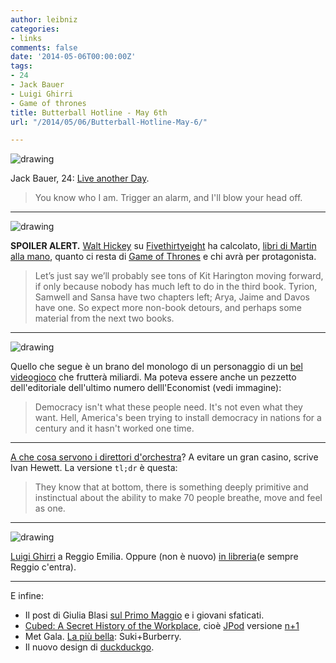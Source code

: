 ```yaml
---
author: leibniz
categories:
- links
comments: false
date: '2014-05-06T00:00:00Z'
tags:
- 24
- Jack Bauer
- Luigi Ghirri
- Game of thrones
title: Butterball Hotline - May 6th
url: "/2014/05/06/Butterball-Hotline-May-6/"

---
```

![drawing](http://leibniz.me/images/vault/youknow.png)

Jack Bauer, 24: [Live another Day](https://en.wikipedia.org/wiki/24:_Live_Another_Day).

>You know who I am. Trigger an alarm, and I'll blow your head off.

***


![drawing](https://i.chzbgr.com/maxW500/6508800256/h5F8BE846/)

**SPOILER ALERT.** [Walt Hickey](https://twitter.com/WaltHickey) su [Fivethirtyeight](http://fivethirtyeight.com/datalab/hbo-game-of-thrones-book-characters/) ha calcolato, [libri di Martin alla mano](https://it.wikipedia.org/wiki/Cronache_del_ghiaccio_e_del_fuoco), quanto ci resta di [Game of Thrones](http://goo.gl/yM2OAW) e chi avrà per protagonista.

>Let’s just say we’ll probably see tons of Kit Harington moving forward, if only because nobody has much left to do in the third book. Tyrion, Samwell and Sansa have two chapters left; Arya, Jaime and Davos have one. So expect more non-book detours, and perhaps some material from the next two books.

***


![drawing](http://cdn.static-economist.com/sites/default/files/imagecache/print-cover-full/print-covers/20140503_cna400.jpg)

Quello che segue è un brano del monologo di un personaggio di un [bel videogioco](https://www.youtube.com/watch?v=sFu5qXMuaJU) che frutterà miliardi. Ma poteva essere anche un pezzetto dell'editoriale dell'ultimo numero delll'Economist (vedi immagine):

>Democracy isn't what these people need. It's not even what they want. Hell, America's been trying to install democracy in nations for a century and it hasn't worked one time.

***


[A che cosa servono i direttori d'orchestra](http://www.telegraph.co.uk/culture/music/classicalmusic/10782663/What-do-conductors-do.html)? A evitare un gran casino, scrive Ivan Hewett. La versione `tl;dr` è questa:

>They know that at bottom, there is something deeply primitive and instinctual about the ability to make 70 people breathe, move and feel as one.

***


![drawing](http://www.fotografiaeuropea.it/fe2014/wp-content/blogs.dir/7/files/luigi-ghirri/parigi-1972.jpg)

[Luigi Ghirri](http://www.fotografiaeuropea.it/fe2014/mostra-luigi-ghirri/) a Reggio Emilia. Oppure (non è nuovo) [in libreria](http://www.quodlibet.it/schedap.php?id=1904)(e sempre Reggio c'entra).

***


E infine:

- Il post di Giulia Blasi [sul Primo Maggio](http://www.giuliablasi.it/il-concertone-generazione-arresi/) e i giovani sfaticati.
- [Cubed: A Secret History of the Workplace](http://shop.nplusonemag.com/products/cubed-a-secret-history-of-the-workplace?mc_cid=987e8cd9c8&mc_eid=ae761d6bdf), cioè [JPod](http://www.amazon.it/Jpod-Douglas-Coupland/dp/8876849378) versione [n+1](https://nplusonemag.com/)
- Met Gala. [La più bella](http://instagram.com/p/no4yF4nUM4/): Suki+Burberry.
- Il nuovo design di [duckduckgo](https://duck.co/forum/thread/5726/duckduckgo-reimagined-and-redesigned).

